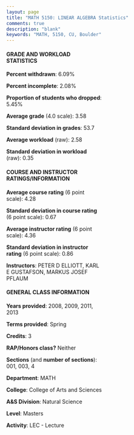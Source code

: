 ```yaml
---
layout: page
title: "MATH 5150: LINEAR ALGEBRA Statistics"
comments: true
description: "blank"
keywords: "MATH, 5150, CU, Boulder"
--- 
```

<head>
<script src="https://ajax.googleapis.com/ajax/libs/jquery/2.1.3/jquery.min.js"></script>
<script src="https://dl.dropboxusercontent.com/s/pc42nxpaw1ea4o9/highcharts.js?dl=0"></script>
<!-- <script src="../assets/js/highcharts.js"></script> -->
<style type="text/css">@font-face {
	font-family: "Bebas Neue";
	src: url(https://www.filehosting.org/file/details/544349/BebasNeue%20Regular.otf) format("opentype");
	}
	h1.Bebas { 
		font-family: "Bebas Neue", Verdana, Tahoma;
	}
</style>
</head>
<body>
	<div id="container" style="float: right; width: 45%; height: 88%; margin-left: 2.5%; margin-right: 2.5%;"></div>
	<script language="JavaScript">
		$(document).ready(function() {
		var chart = {type: 'column'};
		var title = {text: 'Grade Distribution'};
		var xAxis = {categories: ['A','B','C','D','F'],crosshair: true};
		var yAxis = {min: 0,title: {text: 'Percentage'}};
		var tooltip = {headerFormat: '<center><b><span style="font-size:20px">{point.key}</span></b></center>',
		               pointFormat: '<td style="padding:0"><b>{point.y:.1f}%</b></td>',
		               footerFormat: '</table>',shared: true,useHTML: true};
		var plotOptions = {column: {pointPadding: 0.0,borderWidth: 0}};  
		var credits = {enabled: false};var series= [{name: 'Percent',data: [82.0,10.0,2.0,0.0,6.0,]}];
		var json = {};
		json.chart = chart;
		json.title = title;
		json.tooltip = tooltip;
		json.xAxis = xAxis;
		json.yAxis = yAxis;  
		json.series = series;
		json.plotOptions = plotOptions;  
		json.credits = credits;
		$('#container').highcharts(json);
	});
	</script>
</body>
			   
#### GRADE AND WORKLOAD STATISTICS

**Percent withdrawn**: 6.09%

**Percent incomplete**: 2.08%

**Proportion of students who dropped**: 5.45%

**Average grade** (4.0 scale): 3.58

**Standard deviation in grades**: 53.7

**Average workload** (raw): 2.58

**Standard deviation in workload** (raw): 0.35

#### COURSE AND INSTRUCTOR RATINGS/INFORMATION

**Average course rating** (6 point scale): 4.28

**Standard deviation in course rating** (6 point scale): 0.67

**Average instructor rating** (6 point scale): 4.36

**Standard deviation in instructor rating** (6 point scale): 0.86

**Instructors**: PETER D ELLIOTT, KARL E GUSTAFSON, MARKUS JOSEF PFLAUM

#### GENERAL CLASS INFORMATION

**Years provided**: 2008, 2009, 2011, 2013

**Terms provided**: Spring

**Credits**: 3

**RAP/Honors class?** Neither

**Sections** (and **number of sections**): 001, 003, 4

**Department**: MATH

**College**: College of Arts and Sciences

**A&S Division**: Natural Science

**Level**: Masters

**Activity**: LEC - Lecture